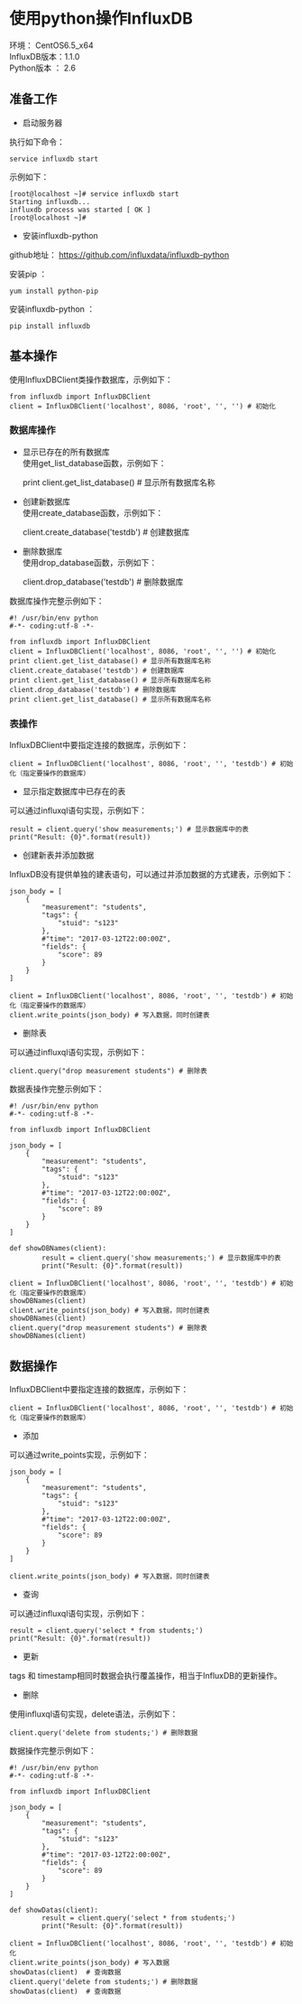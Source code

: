 # 使用python操作InfluxDB

环境： CentOS6.5_x64       
InfluxDB版本：1.1.0    
Python版本 ： 2.6              

## 准备工作

* 启动服务器

执行如下命令：     

    service influxdb start

示例如下：

    [root@localhost ~]# service influxdb start
    Starting influxdb...
    influxdb process was started [ OK ]
    [root@localhost ~]#


* 安装influxdb-python

github地址： https://github.com/influxdata/influxdb-python                       

安装pip ：

    yum install python-pip

安装influxdb-python ：     

    pip install influxdb        

## 基本操作    

使用InfluxDBClient类操作数据库，示例如下：           

    from influxdb import InfluxDBClient
    client = InfluxDBClient('localhost', 8086, 'root', '', '') # 初始化


### 数据库操作  

* 显示已存在的所有数据库       
使用get_list_database函数，示例如下：      

    print client.get_list_database() # 显示所有数据库名称

* 创建新数据库        
使用create_database函数，示例如下：       

    client.create_database('testdb') # 创建数据库      

* 删除数据库     
使用drop_database函数，示例如下：             

    client.drop_database('testdb') # 删除数据库

数据库操作完整示例如下：        

    #! /usr/bin/env python
    #-*- coding:utf-8 -*-

    from influxdb import InfluxDBClient
    client = InfluxDBClient('localhost', 8086, 'root', '', '') # 初始化
    print client.get_list_database() # 显示所有数据库名称
    client.create_database('testdb') # 创建数据库
    print client.get_list_database() # 显示所有数据库名称
    client.drop_database('testdb') # 删除数据库
    print client.get_list_database() # 显示所有数据库名称

### 表操作

InfluxDBClient中要指定连接的数据库，示例如下：      

    client = InfluxDBClient('localhost', 8086, 'root', '', 'testdb') # 初始化（指定要操作的数据库）

* 显示指定数据库中已存在的表   

可以通过influxql语句实现，示例如下：          

    result = client.query('show measurements;') # 显示数据库中的表
    print("Result: {0}".format(result))


* 创建新表并添加数据

InfluxDB没有提供单独的建表语句，可以通过并添加数据的方式建表，示例如下：        

    json_body = [
        {
            "measurement": "students",
            "tags": {
                "stuid": "s123"
            },
            #"time": "2017-03-12T22:00:00Z",
            "fields": {
                "score": 89
            }
        }
    ]

    client = InfluxDBClient('localhost', 8086, 'root', '', 'testdb') # 初始化（指定要操作的数据库）
    client.write_points(json_body) # 写入数据，同时创建表

* 删除表

可以通过influxql语句实现，示例如下：  

    client.query("drop measurement students") # 删除表

数据表操作完整示例如下：        

    #! /usr/bin/env python
    #-*- coding:utf-8 -*-

    from influxdb import InfluxDBClient

    json_body = [
        {
            "measurement": "students",
            "tags": {
                "stuid": "s123"
            },
            #"time": "2017-03-12T22:00:00Z",
            "fields": {
                "score": 89
            }
        }
    ]

    def showDBNames(client):
            result = client.query('show measurements;') # 显示数据库中的表
            print("Result: {0}".format(result))

    client = InfluxDBClient('localhost', 8086, 'root', '', 'testdb') # 初始化（指定要操作的数据库）
    showDBNames(client)
    client.write_points(json_body) # 写入数据，同时创建表
    showDBNames(client)
    client.query("drop measurement students") # 删除表
    showDBNames(client)


## 数据操作

InfluxDBClient中要指定连接的数据库，示例如下：      

    client = InfluxDBClient('localhost', 8086, 'root', '', 'testdb') # 初始化（指定要操作的数据库）

* 添加      

可以通过write_points实现，示例如下：        

    json_body = [
        {
            "measurement": "students",
            "tags": {
                "stuid": "s123"
            },
            #"time": "2017-03-12T22:00:00Z",
            "fields": {
                "score": 89
            }
        }
    ]

    client.write_points(json_body) # 写入数据，同时创建表

* 查询

可以通过influxql语句实现，示例如下：

    result = client.query('select * from students;')    
    print("Result: {0}".format(result))


* 更新

tags 和 timestamp相同时数据会执行覆盖操作，相当于InfluxDB的更新操作。      


* 删除

使用influxql语句实现，delete语法，示例如下：       

    client.query('delete from students;') # 删除数据

数据操作完整示例如下：             

    #! /usr/bin/env python
    #-*- coding:utf-8 -*-

    from influxdb import InfluxDBClient

    json_body = [
        {
            "measurement": "students",
            "tags": {
                "stuid": "s123"
            },
            #"time": "2017-03-12T22:00:00Z",
            "fields": {
                "score": 89
            }
        }
    ]

    def showDatas(client):
            result = client.query('select * from students;')
            print("Result: {0}".format(result))

    client = InfluxDBClient('localhost', 8086, 'root', '', 'testdb') # 初始化
    client.write_points(json_body) # 写入数据
    showDatas(client)  # 查询数据
    client.query('delete from students;') # 删除数据
    showDatas(client)  # 查询数据
